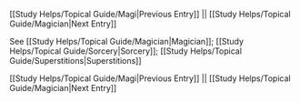 [[Study Helps/Topical Guide/Magi|Previous Entry]]  ||  [[Study Helps/Topical Guide/Magician|Next Entry]]

 See [[Study Helps/Topical Guide/Magician|Magician]]; [[Study Helps/Topical Guide/Sorcery|Sorcery]]; [[Study Helps/Topical Guide/Superstitions|Superstitions]]

[[Study Helps/Topical Guide/Magi|Previous Entry]]  ||  [[Study Helps/Topical Guide/Magician|Next Entry]]